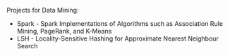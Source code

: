 Projects for Data Mining:

* Spark - Spark Implementations of Algorithms such as Association Rule Mining, PageRank, and K-Means
* LSH - Locality-Sensitive Hashing for Approximate Nearest Neighbour Search
